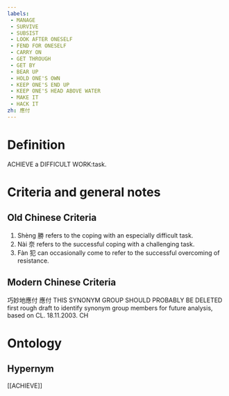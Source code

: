 ```yaml
---
labels: 
 - MANAGE
 - SURVIVE
 - SUBSIST
 - LOOK AFTER ONESELF
 - FEND FOR ONESELF
 - CARRY ON
 - GET THROUGH
 - GET BY
 - BEAR UP
 - HOLD ONE'S OWN
 - KEEP ONE'S END UP
 - KEEP ONE'S HEAD ABOVE WATER
 - MAKE IT
 - HACK IT
zh: 應付
---
```


# Definition
ACHIEVE a DIFFICULT WORK:task.
# Criteria and general notes
## Old Chinese Criteria
1. Shèng 勝 refers to the coping with an especially difficult task.
2. Nài 奈 refers to the successful coping with a challenging task.
3. Fàn 犯 can occasionally come to refer to the successful overcoming of resistance.
## Modern Chinese Criteria
巧妙地應付
應付
THIS SYNONYM GROUP SHOULD PROBABLY BE DELETED
first rough draft to identify synonym group members for future analysis, based on CL. 18.11.2003. CH
# Ontology

## Hypernym
[[ACHIEVE]]